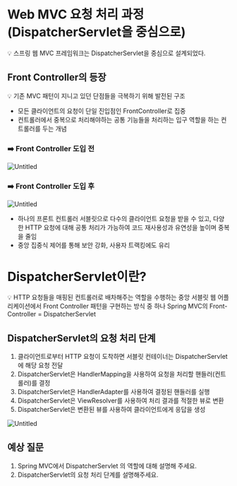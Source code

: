 # Web MVC 요청 처리 과정(DispatcherServlet을 중심으로)
<aside>
💡 스프링 웹 MVC 프레임워크는 DispatcherServlet을 중심으로 설계되었다.

</aside>

## Front Controller의 등장

<aside>
💡 기존 MVC 패턴이 지니고 있던 단점들을 극복하기 위해 발전된 구조

</aside>

- 모든 클라이언트의 요청이 단일 진입점인 FrontController로 집중
- 컨트롤러에서 중복으로 처리해야하는 공통 기능들을 처리하는 입구 역할을 하는 컨트롤러를 두는 개념

### ➡️ Front Controller 도입 전

![Untitled](https://s3-us-west-2.amazonaws.com/secure.notion-static.com/f44ffdc7-d739-4169-b111-6faef5626916/Untitled.png)

### ➡️ Front Controller 도입 후

![Untitled](https://s3-us-west-2.amazonaws.com/secure.notion-static.com/0e68ba2b-7e46-44da-b068-d90aecdfc527/Untitled.png)

- 하나의 프론트 컨트롤러 서블릿으로 다수의 클라이언트 요청을 받을 수 있고, 다양한 HTTP 요청에 대해 공통 처리가 가능하여 코드 재사용성과 유연성을 높이며 중복을 줄임
- 중앙 집중식 제어를 통해 보안 강화, 사용자 트랙킹에도 유리

# DispatcherServlet이란?

<aside>
💡 HTTP 요청들을 매핑된 컨트롤러로 배차해주는 역할을 수행하는 중앙 서블릿
웹 어플리케이션에서 Front Controller 패턴을 구현하는 방식 중 하나
Spring MVC의 Front-Controller = DispatcherServlet

</aside>

## DispatcherServlet의 요청 처리 단계

1. 클라이언트로부터 HTTP 요청이 도착하면 서블릿 컨테이너는 DispatcherServlet에 해당 요청 전달
2. DispatcherServlet은 HandlerMapping을 사용하여 요청을 처리할 핸들러(컨트롤러)를 결정
3. DispatcherServlet은 HandlerAdapter를 사용하여 결정된 핸들러를 실행
4. DispatcherServlet은 ViewResolver를 사용하여 처리 결과를 적절한 뷰로 변환
5. DispatcherServlet은 변환된 뷰를 사용하여 클라이언트에게 응답을 생성

![Untitled](https://s3-us-west-2.amazonaws.com/secure.notion-static.com/370112af-2e6b-4cd7-8818-6d6df652ca84/Untitled.png)

## 예상 질문
1. Spring MVC에서 DispatcherServlet 의 역할에 대해 설명해 주세요.
2. DispatcherServlet의 요청 처리 단계를 설명해주세요.
